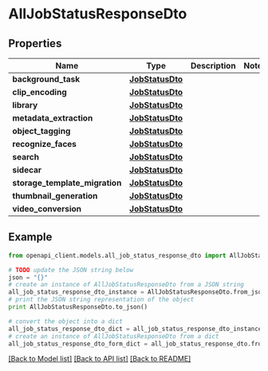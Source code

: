 # AllJobStatusResponseDto


## Properties
Name | Type | Description | Notes
------------ | ------------- | ------------- | -------------
**background_task** | [**JobStatusDto**](JobStatusDto.md) |  | 
**clip_encoding** | [**JobStatusDto**](JobStatusDto.md) |  | 
**library** | [**JobStatusDto**](JobStatusDto.md) |  | 
**metadata_extraction** | [**JobStatusDto**](JobStatusDto.md) |  | 
**object_tagging** | [**JobStatusDto**](JobStatusDto.md) |  | 
**recognize_faces** | [**JobStatusDto**](JobStatusDto.md) |  | 
**search** | [**JobStatusDto**](JobStatusDto.md) |  | 
**sidecar** | [**JobStatusDto**](JobStatusDto.md) |  | 
**storage_template_migration** | [**JobStatusDto**](JobStatusDto.md) |  | 
**thumbnail_generation** | [**JobStatusDto**](JobStatusDto.md) |  | 
**video_conversion** | [**JobStatusDto**](JobStatusDto.md) |  | 

## Example

```python
from openapi_client.models.all_job_status_response_dto import AllJobStatusResponseDto

# TODO update the JSON string below
json = "{}"
# create an instance of AllJobStatusResponseDto from a JSON string
all_job_status_response_dto_instance = AllJobStatusResponseDto.from_json(json)
# print the JSON string representation of the object
print AllJobStatusResponseDto.to_json()

# convert the object into a dict
all_job_status_response_dto_dict = all_job_status_response_dto_instance.to_dict()
# create an instance of AllJobStatusResponseDto from a dict
all_job_status_response_dto_form_dict = all_job_status_response_dto.from_dict(all_job_status_response_dto_dict)
```
[[Back to Model list]](../README.md#documentation-for-models) [[Back to API list]](../README.md#documentation-for-api-endpoints) [[Back to README]](../README.md)


